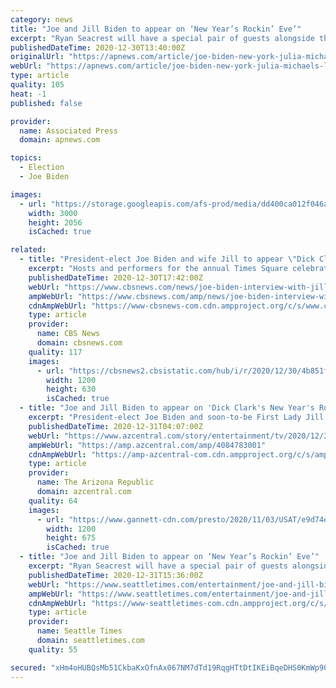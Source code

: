 ```yaml
---
category: news
title: "Joe and Jill Biden to appear on ‘New Year’s Rockin’ Eve’"
excerpt: "Ryan Seacrest will have a special pair of guests alongside the music stars at this year's New Year's Eve celebration on ABC — the president-elect and the future"
publishedDateTime: 2020-12-30T13:40:00Z
originalUrl: "https://apnews.com/article/joe-biden-new-york-julia-michaels-lewis-capaldi-dick-clark-582a11fe48bccec094633ca0e4e9521c"
webUrl: "https://apnews.com/article/joe-biden-new-york-julia-michaels-lewis-capaldi-dick-clark-582a11fe48bccec094633ca0e4e9521c"
type: article
quality: 105
heat: -1
published: false

provider:
  name: Associated Press
  domain: apnews.com

topics:
  - Election
  - Joe Biden

images:
  - url: "https://storage.googleapis.com/afs-prod/media/dd400ca012f046a0aa2c2305203acdf5/3000.jpeg"
    width: 3000
    height: 2056
    isCached: true

related:
  - title: "President-elect Joe Biden and wife Jill to appear \"Dick Clark's New Year's Rockin' Eve\""
    excerpt: "Hosts and performers for the annual Times Square celebration, which will look different this year due to the pandemic, have also been announced."
    publishedDateTime: 2020-12-30T17:42:00Z
    webUrl: "https://www.cbsnews.com/news/joe-biden-interview-with-jill-dick-clarks-new-years-rockin-eve-tv/"
    ampWebUrl: "https://www.cbsnews.com/amp/news/joe-biden-interview-with-jill-dick-clarks-new-years-rockin-eve-tv/"
    cdnAmpWebUrl: "https://www-cbsnews-com.cdn.ampproject.org/c/s/www.cbsnews.com/amp/news/joe-biden-interview-with-jill-dick-clarks-new-years-rockin-eve-tv/"
    type: article
    provider:
      name: CBS News
      domain: cbsnews.com
    quality: 117
    images:
      - url: "https://cbsnews2.cbsistatic.com/hub/i/r/2020/12/30/4b851fdc-667c-48de-be4e-98a99b908e10/thumbnail/1200x630/b1cd6639542992408bad69c0009ab144/gettyimages-1230199205.jpg"
        width: 1200
        height: 630
        isCached: true
  - title: "Joe and Jill Biden to appear on 'Dick Clark's New Year's Rockin' Eve with Ryan Seacrest 2021'"
    excerpt: "President-elect Joe Biden and soon-to-be First Lady Jill Biden will appear on “Dick Clark’s New Year’s Rockin’ Eve\" for their final interview of 2020."
    publishedDateTime: 2020-12-31T04:07:00Z
    webUrl: "https://www.azcentral.com/story/entertainment/tv/2020/12/30/new-years-eve-joe-biden-jill-biden-dick-clark-show/4084783001/"
    ampWebUrl: "https://amp.azcentral.com/amp/4084783001"
    cdnAmpWebUrl: "https://amp-azcentral-com.cdn.ampproject.org/c/s/amp.azcentral.com/amp/4084783001"
    type: article
    provider:
      name: The Arizona Republic
      domain: azcentral.com
    quality: 64
    images:
      - url: "https://www.gannett-cdn.com/presto/2020/11/03/USAT/e9d74e13-8c86-4335-b776-d7a1cf32a954-bidens.jpg?auto=webp&crop=4304,2421,x0,y218&format=pjpg&width=1200"
        width: 1200
        height: 675
        isCached: true
  - title: "Joe and Jill Biden to appear on ‘New Year’s Rockin’ Eve’"
    excerpt: "Ryan Seacrest will have a special pair of guests alongside the music stars at this year's New Year's Eve celebration on ABC — the president-elect and the future first lady. President-elect Joe Biden and Dr."
    publishedDateTime: 2020-12-31T15:36:00Z
    webUrl: "https://www.seattletimes.com/entertainment/joe-and-jill-biden-to-appear-on-new-years-rockin-eve/"
    ampWebUrl: "https://www.seattletimes.com/entertainment/joe-and-jill-biden-to-appear-on-new-years-rockin-eve/?amp=1"
    cdnAmpWebUrl: "https://www-seattletimes-com.cdn.ampproject.org/c/s/www.seattletimes.com/entertainment/joe-and-jill-biden-to-appear-on-new-years-rockin-eve/?amp=1"
    type: article
    provider:
      name: Seattle Times
      domain: seattletimes.com
    quality: 55

secured: "xHm4oHUBQsMb51CkbaKxOfnAx067NM7dTd19RqgHTtDtIKEiBqeDHS0KmWp90G+9HCEbCIxzM+lMuw73Ae55DhYCVpreMPaRArP6ohh4NLYZqCNp9ZfSs4lknxBbGnOJj67LHiF0b5EjZh+4Y24d+fslwCPGqkYdWtZdc5GS2p+NAoYCeCmzAyIcRGp2i05XQhXtMI6QOGVr5rX+u2IRWTE5Dr+NoMyArJKubkFURs+rm675T2vnQsxcn6xbRvxDHkoYxjRcnhcProZfPx8miuc96cvW8EgCz9KLK2a3ZnuN6lG3NQRhaK1kdsHye5UyCJAyZKMj//P/FhctTJFqz7UH6XlHfTv3RctiVvUXgIM=;ZMnI/ZWRDimHNF4fdjJnoQ=="
---
```


